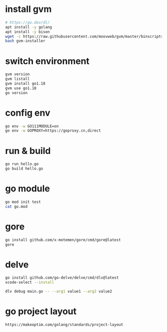# install gvm

```sh
# https://go.dev/dl/
apt install -y golang
apt install -y bison
wget -c https://raw.githubusercontent.com/moovweb/gvm/master/binscripts/gvm-installer
bash gvm-installer
```

# switch environment

```sh
gvm version
gvm listall
gvm install go1.18
gvm use go1.18
go version
```

# config env

```sh
go env -w GO111MODULE=on
go env -w GOPROXY=https://goproxy.cn,direct
```

# run & build

```sh
go run hello.go
go build hello.go
```

# go module

```sh
go mod init test
cat go.mod
```

# gore

```sh
go install github.com/x-motemen/gore/cmd/gore@latest
gore
```

# delve

```sh
go install github.com/go-delve/delve/cmd/dlv@latest
xcode-select --install

dlv debug main.go -- --arg1 value1 --arg2 value2
```

# go project layout

```
https://makeoptim.com/golang/standards/project-layout
```